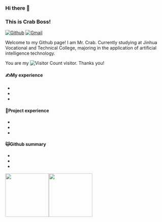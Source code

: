 ### Hi there 👋 
### This is Crab Boss!

<!-- https://shields.io/ -->
[![Github](https://img.shields.io/badge/-Github-000?style=flat&logo=Github&logoColor=white)](https://github.com/CrabBoss-lab)
[![Gmail](https://img.shields.io/badge/-Gmail-c14438?style=flat&logo=Gmail&logoColor=white)](im.junyu.yu@gmail.com)


Welcome to my Github page! I am Mr. Crab. Currently studying at Jinhua Vocational and Technical College, majoring in the application of artificial intelligence technology.

You are my ![Visitor Count](https://profile-counter.glitch.me/CrabBoss-lab/count.svg) visitor. Thanks you!

#### ✍My experience

-
-
-

#### 👷Project experience

-
-
-

#### 🐱Github summary

-
-
-

<!-- <img align="" height="137px" src="https://github-readme-stats.vercel.app/api?username=liyupi&hide_title=true&hide_border=true&show_icons=true&include_all_commits=true&line_height=21&bg_color=0,EC6C6C,FFD479,FFFC79,73FA79&theme=graywhite&locale=cn" /><img align="" height="137px" src="https://github-readme-stats.vercel.app/api/top-langs/?username=liyupi&hide_title=true&hide_border=true&layout=compact&bg_color=0,73FA79,73FDFF,D783FF&theme=graywhite&locale=cn" /> -->

<img align="" height="137px" src="https://github-readme-stats.vercel.app/api?username=CrabBoss-lab&show_icons=true&theme=tokyonight" /><img align="" height="137px" src="https://github-readme-stats.vercel.app/api/top-langs/?username=CrabBoss-lab&layout=compact&theme=tokyonight" />

<!-- ![CrabBoss's GitHub stats](https://github-readme-stats.vercel.app/api?username=CrabBoss-lab&show_icons=true&theme=tokyonight)
![Top Langs](https://github-readme-stats.vercel.app/api/top-langs/?username=CrabBoss-lab&layout=compact&theme=tokyonight)
 -->
